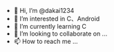 - 👋 Hi, I’m @dakai1234
- 👀 I’m interested in C、Android
- 🌱 I’m currently learning C
- 💞️ I’m looking to collaborate on ...
- 📫 How to reach me ...

<!---
dakai1234/dakai1234 is a ✨ special ✨ repository because its `README.md` (this file) appears on your GitHub profile.
You can click the Preview link to take a look at your changes.
--->
